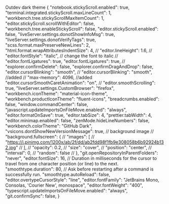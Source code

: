 Outdev dark theme
{
    "notebook.stickyScroll.enabled": true,
    "terminal.integrated.stickyScroll.maxLineCount": 1,
    "workbench.tree.stickyScrollMaxItemCount": 1,
    "editor.stickyScroll.scrollWithEditor": false,
    "workbench.tree.enableStickyScroll": false,
    "editor.stickyScroll.enabled": false,
    "liveServer.settings.donotShowInfoMsg": true,
    "liveServer.settings.donotVerifyTags": true,
    "scss.format.maxPreserveNewLines": 2,
    "html.format.wrapAttributesIndentSize": 4,
    // "editor.lineHeight":  1.6,
    // "editor.fontStyle": "italic",
    // change the font to italic
    // "editor.fontLigatures": true,
    "editor.fontLigatures": true,
    // "explorer.confirmDelete": false,
    "explorer.confirmDragAndDrop": false,
    "editor.cursorBlinking": "smooth",
    // "editor.cursorBlinking": "smooth", //added
    // "max-memory": 4096, //added
    "editor.cursorSmoothCaretAnimation": "on",
    // "editor.smoothScrolling": true,
    "liveServer.settings.CustomBrowser": "firefox",
    "workbench.iconTheme": "material-icon-theme",
    "workbench.productIconTheme": "fluent-icons",
    "breadcrumbs.enabled": false,
    "window.commandCenter": false,
    "javascript.updateImportsOnFileMove.enabled": "always",
    "editor.formatOnSave": true,
    "editor.tabSize": 4,
    "prettier.tabWidth": 4,
    "editor.minimap.enabled": false,
    "zenMode.hideLineNumbers": false,
    "workbench.colorTheme": "GitHub Dark",
    "vsicons.dontShowNewVersionMessage": true,
    // background image
    // "background.fullscreen": {
    //     "images": [
    //         "https://i.pinimg.com/1200x/ab/2f/dd/ab2fdd98f1fb9e308058b6b92924b132.jpg"
    //     ],
    //     "opacity": 0.2,
    //     "size": "cover",
    //     "position": "center",
    //     "interval": 0,
    //     "random": false
    // },
    "git.openRepositoryInParentFolders": "never",
    "editor.fontSize": 16,
    // Duration in milliseconds for the cursor to travel from one character position (or line) to the next.
    "smoothtype.duration": 80,
    // Ask before restarting after a command is successfully run.
    "smoothtype.autoReload": false,
    "editor.overtypeCursorStyle": "line",
    "editor.fontFamily": "JetBrains Mono, Consolas, 'Courier New', monospace",
    "editor.fontWeight": "400",
    "typescript.updateImportsOnFileMove.enabled": "always",
    "git.confirmSync": false,
}
